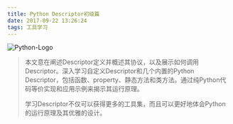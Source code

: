 ```yaml
---
title: Python Descriptor初级篇
date: 2017-09-22 13:26:24
tags: 工具学习
---
```


![Python-Logo](/assets/tool/python.jpg)
> 本文意在阐述Descriptor定义并概述其协议，以及展示如何调用Descriptor。深入学习自定义Descriptor和几个内置的Python Descriptor，包括函数、property、静态方法和类方法。通过纯Python代码等价实现和应用示例来揭示其运行原理。
>
> 学习Descriptor不仅可以获得更多的工具集，而且可以更好地体会Python的运行原理及其优雅的设计。 

<!-- more -->
